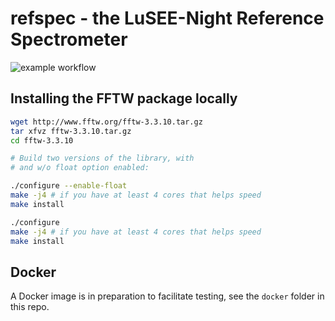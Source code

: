 
# refspec - the LuSEE-Night Reference Spectrometer

![example workflow](https://github.com/lusee-night/refspec/actions/workflows/refspec-test.yml/badge.svg)

## Installing the FFTW package locally

```bash
wget http://www.fftw.org/fftw-3.3.10.tar.gz
tar xfvz fftw-3.3.10.tar.gz
cd fftw-3.3.10

# Build two versions of the library, with
# and w/o float option enabled:

./configure --enable-float
make -j4 # if you have at least 4 cores that helps speed
make install

./configure
make -j4 # if you have at least 4 cores that helps speed
make install
```

## Docker

A Docker image is in preparation to facilitate testing, see the ```docker```
folder in this repo.


